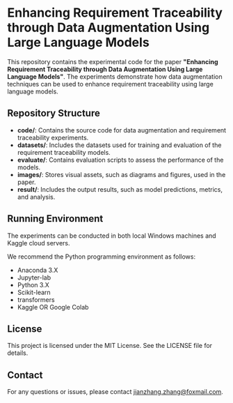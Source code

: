 # Enhancing Requirement Traceability through Data Augmentation Using Large Language Models

This repository contains the experimental code for the paper **"Enhancing Requirement Traceability through Data Augmentation Using Large Language Models"**. The experiments demonstrate how data augmentation techniques can be used to enhance requirement traceability using large language models.

## Repository Structure

- **code/**: Contains the source code for data augmentation and requirement traceability experiments.
- **datasets/**: Includes the datasets used for training and evaluation of the requirement traceability models.
- **evaluate/**: Contains evaluation scripts to assess the performance of the models.
- **images/**: Stores visual assets, such as diagrams and figures, used in the paper.
- **result/**: Includes the output results, such as model predictions, metrics, and analysis.

## Running Environment

The experiments can be conducted in both local Windows machines and Kaggle cloud servers.

We recommend the Python programming environment as follows:

- Anaconda 3.X
- Jupyter-lab
- Python 3.X
- Scikit-learn
- transformers
- Kaggle OR Google Colab


## License
This project is licensed under the MIT License. See the LICENSE file for details.


## Contact
For any questions or issues, please contact [jianzhang.zhang@foxmail.com](mailto:jianzhang.zhang@foxmail.com).


